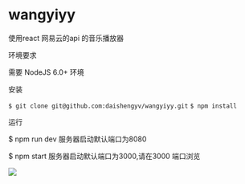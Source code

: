 # wangyiyy
使用react 网易云的api 的音乐播放器


环境要求

需要 NodeJS 6.0+ 环境

安装

`$ git clone git@github.com:daishengyv/wangyiyy.git`
`$ npm install`


运行

$ npm run dev
服务器启动默认端口为8080

$ npm start
服务器启动默认端口为3000,请在3000 端口浏览

![](https://avatars0.githubusercontent.com/u/32787998?s=96&v=4)


